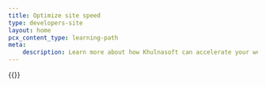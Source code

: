 ```yaml
---
title: Optimize site speed
type: developers-site
layout: home
pcx_content_type: learning-path
meta:
    description: Learn more about how Khulnasoft can accelerate your website and improve performance.
---
```


{{<dynamic-learning-path-header file="optimize-site-speed.json">}}

<vue-component name="DynamicLearningPath"/>